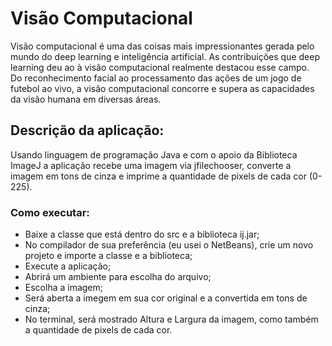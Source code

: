 # Visão Computacional
Visão computacional é uma das coisas mais impressionantes gerada pelo mundo do deep learning e inteligência artificial. As contribuições que deep learning deu ao à visão computacional realmente destacou esse campo.
<br/>Do reconhecimento facial ao processamento das ações de um jogo de futebol ao vivo, a visão computacional concorre e supera as capacidades da visão humana em diversas áreas.

## Descrição da aplicação:
Usando linguagem de programação Java e com o apoio da Biblioteca ImageJ a aplicação recebe uma imagem via jfilechooser, converte a imagem em tons de cinza e imprime a quantidade de pixels de cada cor (0-225).

### Como executar:
- Baixe a classe que está dentro do src e a biblioteca ij.jar;
- No compilador de sua preferência (eu usei o NetBeans), crie um novo projeto e importe a classe e a biblioteca;
- Execute a aplicação;
- Abrirá um ambiente para escolha do arquivo;
- Escolha a imagem;
- Será aberta a imegem em sua cor original e a convertida em tons de cinza;
- No terminal, será mostrado Altura e Largura da imagem, como também a quantidade de pixels de cada cor.

